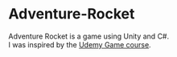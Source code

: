 # Adventure-Rocket
Adventure Rocket is a game using Unity and C#.<br>
I was inspired by the [Udemy Game course](https://www.udemy.com/course/unitycourse2/).